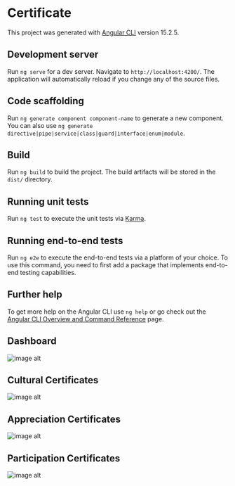 # Certificate

This project was generated with [Angular CLI](https://github.com/angular/angular-cli) version 15.2.5.

## Development server

Run `ng serve` for a dev server. Navigate to `http://localhost:4200/`. The application will automatically reload if you change any of the source files.

## Code scaffolding

Run `ng generate component component-name` to generate a new component. You can also use `ng generate directive|pipe|service|class|guard|interface|enum|module`.

## Build

Run `ng build` to build the project. The build artifacts will be stored in the `dist/` directory.

## Running unit tests

Run `ng test` to execute the unit tests via [Karma](https://karma-runner.github.io).

## Running end-to-end tests

Run `ng e2e` to execute the end-to-end tests via a platform of your choice. To use this command, you need to first add a package that implements end-to-end testing capabilities.

## Further help

To get more help on the Angular CLI use `ng help` or go check out the [Angular CLI Overview and Command Reference](https://angular.io/cli) page.

## Dashboard

![image alt](https://github.com/vaishnavisinnur/certificateOfExce/blob/main/im0.jpg?raw=true)


## Cultural Certificates
![image alt](https://github.com/vaishnavisinnur/certificateOfExce/blob/main/im1.jpg?raw=true)


## Appreciation Certificates
![image alt](https://github.com/vaishnavisinnur/certificateOfExce/blob/main/im2.jpg?raw=true)


## Participation Certificates
![image alt](https://github.com/vaishnavisinnur/certificateOfExce/blob/main/im3.jpg?raw=true)


